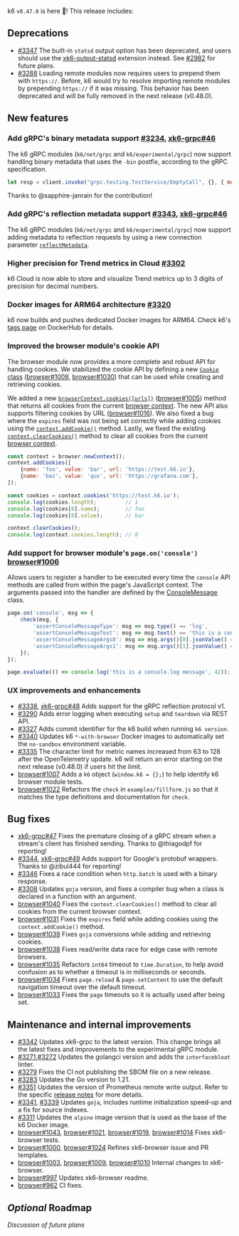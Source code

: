 k6 `v0.47.0` is here 🎉! This release includes:

## Deprecations

- [#3347](https://github.com/grafana/k6/pull/3347) The built-in `statsd` output option has been deprecated, and users should use the [xk6-output-statsd](https://github.com/LeonAdato/xk6-output-statsd) extension instead. See [#2982](https://github.com/grafana/k6/issues/2982) for future plans.
- [#3288](https://github.com/grafana/k6/pull/3288) Loading remote modules now requires users to prepend them with `https://`. Before, k6 would try to resolve importing remote modules by prepending `https://` if it was missing. This behavior has been deprecated and will be fully removed in the next release (v0.48.0).

## New features

### Add gRPC's binary metadata support [#3234](https://github.com/grafana/k6/pull/3234), [xk6-grpc#46](https://github.com/grafana/xk6-grpc/pull/46)

The k6 gRPC modules (`k6/net/grpc` and `k6/experimental/grpc`) now support handling binary metadata that uses the `-bin` postfix, according to the gRPC specification.

```js
let resp = client.invoke("grpc.testing.TestService/EmptyCall", {}, { metadata: { "X-Load-Tester-bin": new Uint8Array([2, 200]) } })
```

Thanks to @sapphire-janrain for the contribution!

### Add gRPC's reflection metadata support [#3343](https://github.com/grafana/k6/pull/3343), [xk6-grpc#46](https://github.com/grafana/xk6-grpc/pull/46)

The k6 gRPC modules (`k6/net/grpc` and `k6/experimental/grpc`) now support adding metadata to reflection requests by using a new connection parameter [`reflectMetadata`](https://k6.io/docs/javascript-api/k6-net-grpc/client/client-connect/#connectparams).

### Higher precision for Trend metrics in Cloud [#3302](https://github.com/grafana/k6/pull/3302)

k6 Cloud is now able to store and visualize Trend metrics up to 3 digits of precision for decimal numbers.

### Docker images for ARM64 architecture [#3320](https://github.com/grafana/k6/pull/3320)

k6 now builds and pushes dedicated Docker images for ARM64. Check k6's [tags page](https://hub.docker.com/r/grafana/k6/tags) on DockerHub for details. 

### Improved the browser module's cookie API

The browser module now provides a more complete and robust API for handling cookies. We stabilized the cookie API by defining a new [`Cookie` class](https://k6.io/docs/javascript-api/k6-experimental/browser/browsercontext/cookie) ([browser#1008](https://github.com/grafana/xk6-browser/pull/1008), [browser#1030](https://github.com/grafana/xk6-browser/pull/1030)) that can be used while creating and retrieving cookies.

We added a new [`browserContext.cookies([urls])`](https://k6.io/docs/javascript-api/k6-experimental/browser/browsercontext/cookies/) ([browser#1005](https://github.com/grafana/xk6-browser/pull/1005)) method that returns all cookies from the current [browser context](https://k6.io/docs/javascript-api/k6-experimental/browser/browsercontext). The new API also supports filtering cookies by URL ([browser#1016](https://github.com/grafana/xk6-browser/pull/1016)). We also fixed a bug where the `expires` field was not being set correctly while adding cookies using the [`context.addCookie()`](https://k6.io/docs/javascript-api/k6-experimental/browser/browsercontext/addcookies/) method. Lastly, we fixed the existing [`context.clearCookies()`](https://k6.io/docs/javascript-api/k6-experimental/browser/browsercontext/clearcookies) method to clear all cookies from the current [browser context](https://k6.io/docs/javascript-api/k6-experimental/browser/browsercontext).

```js
const context = browser.newContext();
context.addCookies([
    {name: 'foo', value: 'bar', url: 'https://test.k6.io'},
    {name: 'baz', value: 'qux', url: 'https://grafana.com'},
]);

const cookies = context.cookies('https://test.k6.io');
console.log(cookies.length);         // 1
console.log(cookies[0].name);        // foo
console.log(cookies[0].value);       // bar

context.clearCookies();
console.log(context.cookies.length); // 0
```

### Add support for browser module's `page.on('console')` [browser#1006](https://github.com/grafana/xk6-browser/pull/1006)

Allows users to register a handler to be executed every time the `console` API methods are called from within the page's JavaScript context. The arguments passed into the handler are defined by the [ConsoleMessage](https://k6.io/docs/javascript-api/k6-experimental/browser/consolemessage/) class.

```js
page.on('console', msg => {
    check(msg, {
        'assertConsoleMessageType': msg => msg.type() == 'log',
        'assertConsoleMessageText': msg => msg.text() == 'this is a console.log message 42',
        'assertConsoleMessageArgs0': msg => msg.args()[0].jsonValue() == 'this is a console.log message',
        'assertConsoleMessageArgs1': msg => msg.args()[1].jsonValue() == 42,
    });
});

page.evaluate(() => console.log('this is a console.log message', 42));
```

### UX improvements and enhancements

- [#3338](https://github.com/grafana/k6/pull/3338), [xk6-grpc#48](https://github.com/grafana/xk6-grpc/pull/48) Adds support for the gRPC reflection protocol v1.
- [#3290](https://github.com/grafana/k6/pull/3290) Adds error logging when executing `setup` and `teardown` via REST API.
- [#3327](https://github.com/grafana/k6/pull/3327) Adds commit identifier for the k6 build when running `k6 version`.
- [#3340](https://github.com/grafana/k6/pull/3340) Updates k6 ``*-with-browser`` Docker images to automatically set the `no-sandbox` environment variable.
- [#3335](https://github.com/grafana/k6/pull/3335) The character limit for metric names increased from 63 to 128 after the OpenTelemetry update. k6 will return an error starting on the next release (v0.48.0) if users hit the limit.
- [browser#1007](https://github.com/grafana/xk6-browser/pull/1007) Adds a `k6` object (`window.k6 = {};`) to help identify k6 browser module tests.
- [browser#1022](https://github.com/grafana/xk6-browser/pull/1022) Refactors the `check` in `examples/fillform.js` so that it matches the type definitions and documentation for `check`.

## Bug fixes

- [xk6-grpc#47](https://github.com/grafana/xk6-grpc/pull/47) Fixes the premature closing of a gRPC stream when a stream's client has finished sending. Thanks to @thiagodpf for reporting!
- [#3344](https://github.com/grafana/k6/pull/3344), [xk6-grpc#49](https://github.com/grafana/xk6-grpc/pull/49) Adds support for Google's protobuf wrappers. Thanks to @zibul444 for reporting!
- [#3346](https://github.com/grafana/k6/pull/3346) Fixes a race condition when `http.batch` is used with a binary response.
- [#3308](https://github.com/grafana/k6/pull/3308) Updates `goja` version, and fixes a compiler bug when a class is declared in a function with an argument.
- [browser#1040](https://github.com/grafana/xk6-browser/pull/1040) Fixes the `context.clearCookies()` method to clear all cookies from the current browser context.
- [browser#1031](https://github.com/grafana/xk6-browser/pull/1031) Fixes the `expires` field while adding cookies using the `context.addCookie()` method.
- [browser#1039](https://github.com/grafana/xk6-browser/pull/1039) Fixes `goja` conversions while adding and retrieving cookies.
- [browser#1038](https://github.com/grafana/xk6-browser/pull/1038) Fixes read/write data race for edge case with remote browsers.
- [browser#1035](https://github.com/grafana/xk6-browser/pull/1035) Refactors `int64` timeout to `time.Duration`, to help avoid confusion as to whether a timeout is in milliseconds or seconds.
- [browser#1034](https://github.com/grafana/xk6-browser/pull/1034) Fixes `page.reload` & `page.setContent` to use the default navigation timeout over the default timeout.
- [browser#1033](https://github.com/grafana/xk6-browser/pull/1033) Fixes the `page` timeouts so it is actually used after being set.

## Maintenance and internal improvements

- [#3342](https://github.com/grafana/k6/pull/3342) Updates xk6-grpc to the latest version. This change brings all the latest fixes and improvements to the experimental gRPC module.
- [#3271](https://github.com/grafana/k6/pull/3271),[#3272](https://github.com/grafana/k6/pull/3272) Updates the golangci version and adds the `interfacebloat` linter.
- [#3279](https://github.com/grafana/k6/pull/3279) Fixes the CI not publishing the SBOM file on a new release.
- [#3283](https://github.com/grafana/k6/pull/3283) Updates the Go version to 1.21.
- [#3351](https://github.com/grafana/k6/pull/3351) Updates the version of Prometheus remote write output. Refer to the specific [release notes](https://github.com/grafana/xk6-output-prometheus-remote/releases/tag/v0.3.0) for more details.
- [#3341](https://github.com/grafana/k6/pull/3341), [#3339](https://github.com/grafana/k6/pull/3339) Updates `goja`, includes runtime initialization speed-up and a fix for source indexes. 
- [#3311](https://github.com/grafana/k6/pull/3311) Updates the `alpine` image version that is used as the base of the k6 Docker image.
- [browser#1043](https://github.com/grafana/xk6-browser/pull/1043), [browser#1021](https://github.com/grafana/xk6-browser/pull/1021), [browser#1019](https://github.com/grafana/xk6-browser/pull/1019), [browser#1014](https://github.com/grafana/xk6-browser/pull/1014) Fixes xk6-browser tests.
- [browser#1000](https://github.com/grafana/xk6-browser/pull/1000), [browser#1024](https://github.com/grafana/xk6-browser/pull/1024) Refines xk6-browser issue and PR templates.
- [browser#1003](https://github.com/grafana/xk6-browser/pull/1003), [browser#1009](https://github.com/grafana/xk6-browser/pull/1009), [browser#1010](https://github.com/grafana/xk6-browser/pull/1010) Internal changes to xk6-browser.
- [browser#997](https://github.com/grafana/xk6-browser/pull/997) Updates xk6-browser readme.
- [browser#962](https://github.com/grafana/xk6-browser/pull/962) CI fixes.

## _Optional_ Roadmap

_Discussion of future plans_

